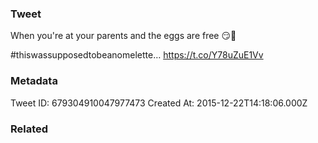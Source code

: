 ### Tweet
When you're at your parents and the eggs are free 😏🙆 

#thiswassupposedtobeanomelette… https://t.co/Y78uZuE1Vv

### Metadata
Tweet ID: 679304910047977473
Created At: 2015-12-22T14:18:06.000Z

### Related

